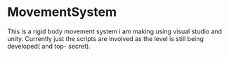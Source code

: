 # MovementSystem
This is a rigid body movement system i am making using visual studio and unity. Currently just the scripts are involved as the level is still being developed( and top- secret). 
